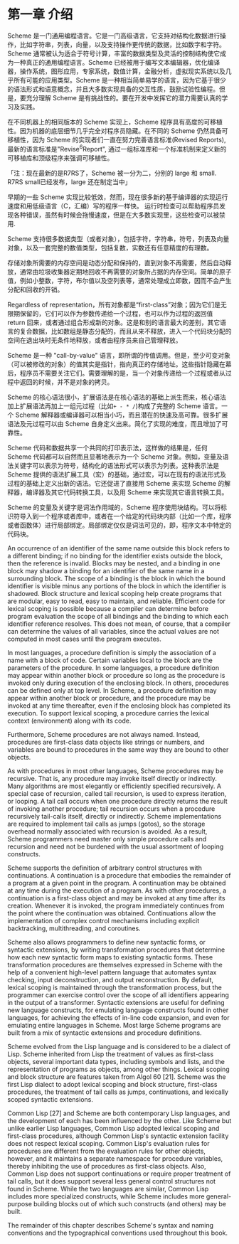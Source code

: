 # 第一章 介绍

Scheme 是一门通用编程语言。它是一门高级语言，它支持对结构化数据进行操作，比如字符串，列表，向量，以及支持操作更传统的数据，比如数字和字符。Scheme 通常被认为适合于符号计算，丰富的数据类型及灵活的控制结构使它成为一种真正的通用编程语言。Scheme 已经被用于编写文本编辑器，优化编译器，操作系统，图形应用，专家系统，数值计算，金融分析，虚拟现实系统以及几乎所有可能的应用类型。Scheme 是一种相当简单易学的语言，因为它基于很少的语法形式和语意概念，并且大多数实现具备的交互性质，鼓励试验性编程。但是，要充分理解 Scheme 是有挑战性的。要在开发中发挥它的潜力需要认真的学习及实践。

在不同机器上的相同版本的 Scheme 实现上，Scheme 程序具有高度的可移植性。因为机器的底层细节几乎完全对程序员隐藏。在不同的 Scheme 仍然具备可移植性，因为 Scheme 的实现者们一直在努力完善语言标准(Revised Reports), 最新的语言标准是"Revise<sup>6</sup>Report", 通过一组标准库和一个标准机制来定义新的可移植库和顶级程序来强调可移植性。

「注：现在最新的是R7RS了，Scheme 被一分为二，分别的 large 和 small. R7RS small已经发布，large 还在制定当中」

早期的一些 Scheme 实现比较低效，然而，现在很多新的基于编译器的实现运行速度和用低级语言（C，汇编）写的程序一样快。 运行时检查可以帮助程序员发现各种错误，虽然有时候会拖慢速度，但是在大多数实现里，这些检查可以被禁用.

Scheme 支持很多数据类型（或者对象），包括字符，字符串，符号，列表及向量对象，以及一套完整的数值类型，包括复数，实数还有任意精度的有理数。

存储对象所需要的内存空间是动态分配和保持的，直到对象不再需要，然后自动释放，通常由垃圾收集器定期地回收不再需要的对象所占据的内存空间。简单的原子值，例如小整数，字符，布尔值以及空列表等，通常处理成立即数，因而不会产生分配和回收的开销。

Regardless of representation，所有对象都是“first-class”对象；因为它们是无限期保留的，它们可以作为参数传递给一个过程，也可以作为过程的返回值 return 回来，或者通过组合形成新的对象。这是和别的语言最大的差别，其它语言的复合数据，比如数组是静态分配的，而且从来不释放，进入一个代码块分配的空间在退出块时无条件地释放，或者由程序员来自己管理释放。

Scheme 是一种 "call-by-value" 语言，即所谓的传值调用。但是，至少可变对象（可以被修改的对象）的值其实是指针，指向真正的存储地址。这些指针隐藏在幕后，程序员不需要关注它们。需要理解的是，当一个对象传递给一个过程或者从过程中返回的时候，并不是对象的拷贝。

Scheme 的核心语法很小，扩展语法是在核心语法的基础上派生而来，核心语法加上扩展语法再加上一组元过程（比如`+ - * /`)构成了完整的 Scheme 语言。一个 Scheme 解释器或编译器可以相当小巧，而且潜在的快速及高可靠。很多扩展语法及元过程可以由 Scheme 自身定义出来。简化了实现的难度，而且增加了可靠性。

Scheme 代码和数据共享一个共同的打印表示法，这样做的结果是，任何 Scheme 代码都可以自然而且显著地表示为一个 Scheme 对象。例如，变量及语法关键字可以表示为符号，结构化的语法形式可以表示为列表。这种表示法是 Scheme 提供的语法扩展工具（宏）的基础，通过宏，可以在现有的语法形式及过程的基础上定义出新的语法。它还促进了直接用 Scheme 来实现 Scheme 的解释器，编译器及其它代码转换工具，以及用 Scheme 来实现其它语言转换工具。

Scheme 的变量及关键字是词法作用域的，Scheme 程序使用块结构。可以将标识符导入到一个程序或者库中，或者在一个给定的代码块内部（比如一个库，程序或者函数体）进行局部绑定。局部绑定仅仅是词法可见的，即，程序文本中特定的代码块。

An occurrence of an identifier of the same name outside this block refers to a different binding; if no binding for the identifier exists outside the block, then the reference is invalid. Blocks may be nested, and a binding in one block may shadow a binding for an identifier of the same name in a surrounding block. The scope of a binding is the block in which the bound identifier is visible minus any portions of the block in which the identifier is shadowed. Block structure and lexical scoping help create programs that are modular, easy to read, easy to maintain, and reliable. Efficient code for lexical scoping is possible because a compiler can determine before program evaluation the scope of all bindings and the binding to which each identifier reference resolves. This does not mean, of course, that a compiler can determine the values of all variables, since the actual values are not computed in most cases until the program executes.

In most languages, a procedure definition is simply the association of a name with a block of code. Certain variables local to the block are the parameters of the procedure. In some languages, a procedure definition may appear within another block or procedure so long as the procedure is invoked only during execution of the enclosing block. In others, procedures can be defined only at top level. In Scheme, a procedure definition may appear within another block or procedure, and the procedure may be invoked at any time thereafter, even if the enclosing block has completed its execution. To support lexical scoping, a procedure carries the lexical context (environment) along with its code.

Furthermore, Scheme procedures are not always named. Instead, procedures are first-class data objects like strings or numbers, and variables are bound to procedures in the same way they are bound to other objects.

As with procedures in most other languages, Scheme procedures may be recursive. That is, any procedure may invoke itself directly or indirectly. Many algorithms are most elegantly or efficiently specified recursively. A special case of recursion, called tail recursion, is used to express iteration, or looping. A tail call occurs when one procedure directly returns the result of invoking another procedure; tail recursion occurs when a procedure recursively tail-calls itself, directly or indirectly. Scheme implementations are required to implement tail calls as jumps (gotos), so the storage overhead normally associated with recursion is avoided. As a result, Scheme programmers need master only simple procedure calls and recursion and need not be burdened with the usual assortment of looping constructs.

Scheme supports the definition of arbitrary control structures with continuations. A continuation is a procedure that embodies the remainder of a program at a given point in the program. A continuation may be obtained at any time during the execution of a program. As with other procedures, a continuation is a first-class object and may be invoked at any time after its creation. Whenever it is invoked, the program immediately continues from the point where the continuation was obtained. Continuations allow the implementation of complex control mechanisms including explicit backtracking, multithreading, and coroutines.

Scheme also allows programmers to define new syntactic forms, or syntactic extensions, by writing transformation procedures that determine how each new syntactic form maps to existing syntactic forms. These transformation procedures are themselves expressed in Scheme with the help of a convenient high-level pattern language that automates syntax checking, input deconstruction, and output reconstruction. By default, lexical scoping is maintained through the transformation process, but the programmer can exercise control over the scope of all identifiers appearing in the output of a transformer. Syntactic extensions are useful for defining new language constructs, for emulating language constructs found in other languages, for achieving the effects of in-line code expansion, and even for emulating entire languages in Scheme. Most large Scheme programs are built from a mix of syntactic extensions and procedure definitions.

Scheme evolved from the Lisp language and is considered to be a dialect of Lisp. Scheme inherited from Lisp the treatment of values as first-class objects, several important data types, including symbols and lists, and the representation of programs as objects, among other things. Lexical scoping and block structure are features taken from Algol 60 [21]. Scheme was the first Lisp dialect to adopt lexical scoping and block structure, first-class procedures, the treatment of tail calls as jumps, continuations, and lexically scoped syntactic extensions.

Common Lisp [27] and Scheme are both contemporary Lisp languages, and the development of each has been influenced by the other. Like Scheme but unlike earlier Lisp languages, Common Lisp adopted lexical scoping and first-class procedures, although Common Lisp's syntactic extension facility does not respect lexical scoping. Common Lisp's evaluation rules for procedures are different from the evaluation rules for other objects, however, and it maintains a separate namespace for procedure variables, thereby inhibiting the use of procedures as first-class objects. Also, Common Lisp does not support continuations or require proper treatment of tail calls, but it does support several less general control structures not found in Scheme. While the two languages are similar, Common Lisp includes more specialized constructs, while Scheme includes more general-purpose building blocks out of which such constructs (and others) may be built.

The remainder of this chapter describes Scheme's syntax and naming conventions and the typographical conventions used throughout this book.